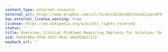 ```yaml
---
content_type: external-resource
external_url: https://www.dropbox.com/scl/fo/mti4225ovm6ttkxs61ig4/AF9IWd0YpEy4wWkF7xjzf-I/Chapters/Chap%201%20Overview%3B%20Clinical%20Problems%20Requiring%20Implants%20for%20Solution%3B%20Defining%20the%20Problem?dl=0&rlkey=lk9sc8zmko2ozm8m59o8qza0y
has_external_license_warning: true
license: https://en.wikipedia.org/wiki/All_rights_reserved
status: ''
title: Overview; Clinical Problems Requiring Implants for Solution; Defining the Problem
uid: b4e9c9ba-dfee-4527-95ac-e0ad5362c172
wayback_url: ''
---
```

